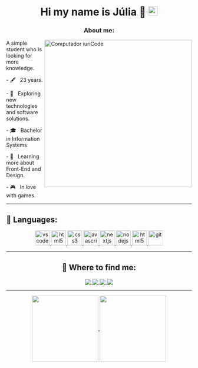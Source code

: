 <h1 align="center">Hi my name is Júlia 💜 <img src="https://media.giphy.com/media/hvRJCLFzcasrR4ia7z/giphy.gif" width="25px"></h1></img>

<h3 align="center">About me:</h3>

<img src="https://raw.githubusercontent.com/MicaelliMedeiros/micaellimedeiros/master/image/computer-illustration.png" min-width="400px" max-width="400px" width="400px" align="right" alt="Computador iuriCode">

<p align="left"> 
A simple student who is looking for more knowledge. </p>
<p align="left"> 
- 🖋️ &nbsp; 23 years.</p>
<p align="left"> 
- 🤔 &nbsp; Exploring new technologies and software solutions.</p>
  <p align="left"> 
- 🎓 &nbsp; Bachelor in Information Systems</p>
 <p align="left"> 
- 🌱 &nbsp; Learning more about Front-End and Design.</p>
 <p align="left"> 
- 🎮 &nbsp; In love with games. </p>

----

## 🦄 Languages:

  <p align="center">
   <a href="https://code.visualstudio.com/">
      <img src="https://cdn.jsdelivr.net/gh/devicons/devicon/icons/vscode/vscode-original.svg" alt="vscode" width="40" height="40"/>
   </a>
   <a href="https://developer.mozilla.org/pt-BR/docs/Web/HTML">
      <img src="https://cdn.jsdelivr.net/gh/devicons/devicon/icons/html5/html5-plain.svg" alt="html5" width="40" height="40"/>
   </a>
   <a href="https://developer.mozilla.org/pt-BR/docs/Web/CSS">
      <img src="https://cdn.jsdelivr.net/gh/devicons/devicon/icons/css3/css3-plain.svg" alt="css3" width="40" height="40"/>
   </a>
   <a href="https://developer.mozilla.org/en-US/docs/Web/JavaScript">
      <img src="https://cdn.jsdelivr.net/gh/devicons/devicon/icons/javascript/javascript-original.svg" alt="javascript" width="40" height="40"/>
   </a>
   <a href="https://nextjs.org/">
      <img src="https://cdn.jsdelivr.net/gh/devicons/devicon/icons/nextjs/nextjs-line.svg" alt="nextjs" width="40" height="40"/>
   </a>
   <a href="https://nodejs.org">
      <img src="https://cdn.jsdelivr.net/gh/devicons/devicon/icons/nodejs/nodejs-original.svg" alt="nodejs" width="40" height="40"/>
   </a>
   <a href="https://www.electronjs.org/">
      <img src="https://cdn.jsdelivr.net/gh/devicons/devicon/icons/electron/electron-original.svg" alt="html5" width="40" height="40"/>
   </a>
   <a href="https://git-scm.com/">
      <img src="https://cdn.jsdelivr.net/gh/devicons/devicon/icons/git/git-original.svg" alt="git" width="40" height="40"/>
   </a>
</p>

---

<h2 align="center">
  💌 Where to find me:
</h2>

<p align="center">
  <a href="https://www.linkedin.com/in/júlia-pegari/">
    <img
         align="center"
         src="https://img.shields.io/badge/LinkedIn-0077B5?style=for-the-badge&logo=linkedin&logoColor=white"
  </a>
  <a href="https://www.instagram.com/juliapegari/">
    <img
      align="center"
      src="https://img.shields.io/badge/Instagram-E4405F?style=for-the-badge&logo=instagram&logoColor=white"
    />
  </a>
  <a href="https://twitter.com/juballou">
    <img
      align="center"
      src="https://img.shields.io/badge/Twitter-1DA1F2?style=for-the-badge&logo=twitter&logoColor=white"
    />
  </a>
  <a href="https://steamcommunity.com/id/juballou/">
    <img
      align="center"
      src="https://img.shields.io/badge/Steam-000000?style=for-the-badge&logo=steam&logoColor=white">
  </a>
</p>

 ---
  
<p align="center">
  <a href="https://github.com/JuliaPegari">
    <img
      align="center"
      height="180em"
      src="https://github-readme-stats.vercel.app/api?username=JuliaPegari&show_icons=true&include_all_commits=true&count_private=true&theme=synthwave"
    />
  </a>
  <a href="https://github.com/JuliaPegari">
    <img
      align="center"
      height="180em"
      src="https://github-readme-stats.vercel.app/api/top-langs/?username=JuliaPegari&show_icons=true&include_all_commits=true&count_private=true&layout=compact&theme=synthwave"
    />
  </a>
</p>

